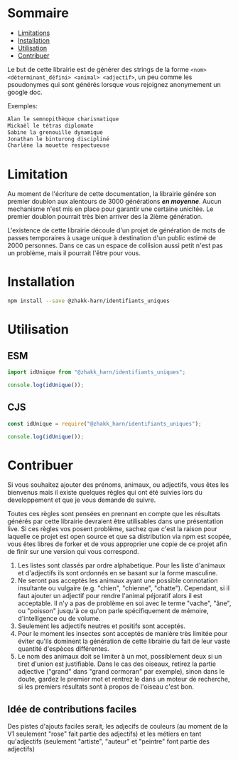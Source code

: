 # Sommaire

- [Limitations](#limitation)
- [Installation](#installation)
- [Utilisation](#utilisation)
- [Contribuer](#contribuer)

Le but de cette librairie est de générer des strings de la forme `<nom> <déterminant_défini> <animal> <adjectif>`, un peu comme les psoudonymes qui sont générés lorsque vous rejoignez anonymement un google doc.

Exemples:

```txt
Alan le semnopithèque charismatique
Mickaël le tétras diplomate
Sabine la grenouille dynamique
Jonathan le binturong discipliné
Charlène la mouette respectueuse
```

# Limitation

Au moment de l'écriture de cette documentation, la librairie génére son premier doublon aux alentours de 3000 générations **_en moyenne_**. Aucun mechanisme n'est mis en place pour garantir une certaine unicitée. Le premier doublon pourrait très bien arriver des la 2ième génération.

L'existence de cette librairie découle d'un projet de génération de mots de passes temporaires à usage unique à destination d'un public estimé de 2000 personnes. Dans ce cas un espace de collision aussi petit n'est pas un problème, mais il pourrait l'être pour vous.

# Installation

```sh
npm install --save @zhakk-harn/identifiants_uniques
```

# Utilisation

## ESM

```js
import idUnique from "@zhakk_harn/identifiants_uniques";

console.log(idUnique());
```

## CJS

```js
const idUnique = require("@zhakk_harn/identifiants_uniques");

console.log(idUnique());
```

# Contribuer

Si vous souhaitez ajouter des prénoms, animaux, ou adjectifs, vous êtes les bienvenus mais il existe quelques règles qui ont été suivies lors du developpement et que je vous demande de suivre.

Toutes ces règles sont pensées en prennant en compte que les résultats générés par cette librairie devraient être utilisables dans une présentation live. Si ces règles vos posent problème, sachez que c'est la raison pour laquelle ce projet est open source et que sa distribution via npm est scopée, vous êtes libres de forker et de vous approprier une copie de ce projet afin de finir sur une version qui vous correspond.

1. Les listes sont classés par ordre alphabetique. Pour les liste d'animaux et d'adjectifs ils sont ordonnés en se basant sur la forme masculine.
2. Ne seront pas acceptés les animaux ayant une possible connotation insultante ou vulgaire (e.g. "chien", "chienne", "chatte"). Cependant, si il faut ajouter un adjectif pour rendre l'animal péjoratif alors il est acceptable. Il n'y a pas de problème en soi avec le terme "vache", "âne", ou "poisson" jusqu'à ce qu'on parle spécifiquement de mémoire, d'intelligence ou de volume.
3. Seulement les adjectifs neutres et positifs sont acceptés.
4. Pour le moment les insectes sont acceptés de manière très limitée pour éviter qu'ils dominent la génération de cette librairie du fait de leur vaste quantité d'espèces différentes.
5. Le nom des animaux doit se limiter à un mot, possiblement deux si un tiret d'union est justifiable. Dans le cas des oiseaux, retirez la partie adjective ("grand" dans "grand cormoran" par exemple), sinon dans le doute, gardez le premier mot et rentrez le dans un moteur de recherche, si les premiers résultats sont à propos de l'oiseau c'est bon.

## Idée de contributions faciles

Des pistes d'ajouts faciles serait, les adjecifs de couleurs (au moment de la V1 seulement "rose" fait partie des adjectifs) et les métiers en tant qu'adjectifs (seulement "artiste", "auteur" et "peintre" font partie des adjectifs)
